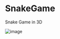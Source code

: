# SnakeGame


Snake Game in 3D

![image](https://user-images.githubusercontent.com/105632447/184381028-5eef76a1-f38a-448c-a83c-6221abb3daa8.png)
